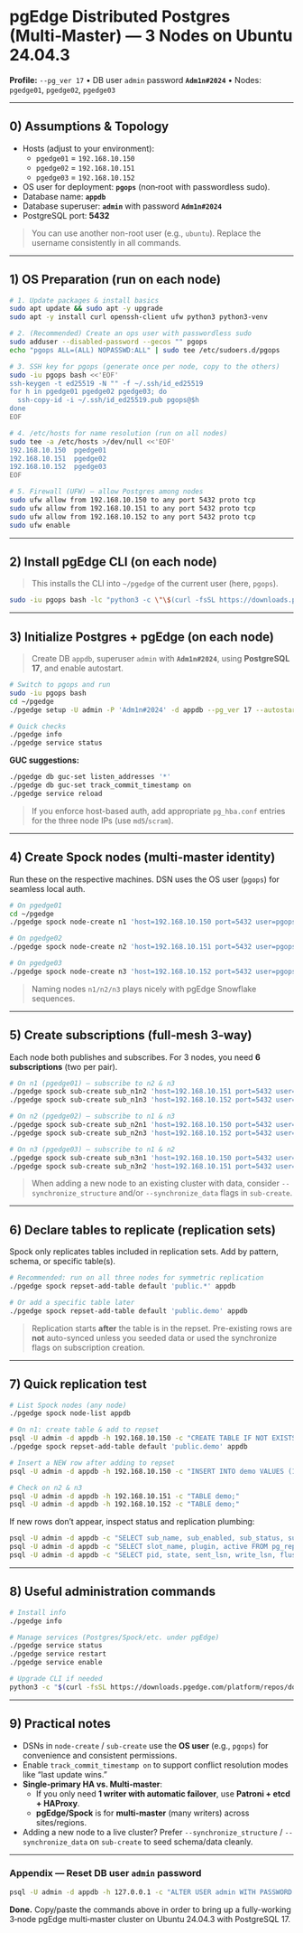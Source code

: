 # pgEdge Distributed Postgres (Multi‑Master) — 3 Nodes on Ubuntu 24.04.3

**Profile:** `--pg_ver 17` • DB user `admin` password **`Adm1n#2024`** • Nodes: `pgedge01`, `pgedge02`, `pgedge03`

---

## 0) Assumptions & Topology

- Hosts (adjust to your environment):
  - `pgedge01` = `192.168.10.150`
  - `pgedge02` = `192.168.10.151`
  - `pgedge03` = `192.168.10.152`
- OS user for deployment: **`pgops`** (non‑root with passwordless sudo).
- Database name: **`appdb`**
- Database superuser: **`admin`** with password **`Adm1n#2024`**
- PostgreSQL port: **5432**

> You can use another non-root user (e.g., `ubuntu`). Replace the username consistently in all commands.

---

## 1) OS Preparation (run on **each** node)

```bash
# 1. Update packages & install basics
sudo apt update && sudo apt -y upgrade
sudo apt -y install curl openssh-client ufw python3 python3-venv

# 2. (Recommended) Create an ops user with passwordless sudo
sudo adduser --disabled-password --gecos "" pgops
echo "pgops ALL=(ALL) NOPASSWD:ALL" | sudo tee /etc/sudoers.d/pgops

# 3. SSH key for pgops (generate once per node, copy to the others)
sudo -iu pgops bash <<'EOF'
ssh-keygen -t ed25519 -N "" -f ~/.ssh/id_ed25519
for h in pgedge01 pgedge02 pgedge03; do
  ssh-copy-id -i ~/.ssh/id_ed25519.pub pgops@$h
done
EOF

# 4. /etc/hosts for name resolution (run on all nodes)
sudo tee -a /etc/hosts >/dev/null <<'EOF'
192.168.10.150  pgedge01
192.168.10.151  pgedge02
192.168.10.152  pgedge03
EOF

# 5. Firewall (UFW) — allow Postgres among nodes
sudo ufw allow from 192.168.10.150 to any port 5432 proto tcp
sudo ufw allow from 192.168.10.151 to any port 5432 proto tcp
sudo ufw allow from 192.168.10.152 to any port 5432 proto tcp
sudo ufw enable
```

---

## 2) Install **pgEdge CLI** (on **each** node)

> This installs the CLI into `~/pgedge` of the current user (here, `pgops`).

```bash
sudo -iu pgops bash -lc "python3 -c \"\$(curl -fsSL https://downloads.pgedge.com/platform/repos/download/install.py)\""
```

---

## 3) Initialize Postgres + pgEdge (on **each** node)

> Create DB `appdb`, superuser `admin` with **`Adm1n#2024`**, using **PostgreSQL 17**, and enable autostart.

```bash
# Switch to pgops and run
sudo -iu pgops bash
cd ~/pgedge
./pgedge setup -U admin -P 'Adm1n#2024' -d appdb --pg_ver 17 --autostart True

# Quick checks
./pgedge info
./pgedge service status
```

**GUC suggestions:**

```bash
./pgedge db guc-set listen_addresses '*'
./pgedge db guc-set track_commit_timestamp on
./pgedge service reload
```

> If you enforce host-based auth, add appropriate `pg_hba.conf` entries for the three node IPs (use `md5`/`scram`).

---

## 4) Create **Spock nodes** (multi-master identity)

Run these on the respective machines. DSN uses the OS user (`pgops`) for seamless local auth.

```bash
# On pgedge01
cd ~/pgedge
./pgedge spock node-create n1 'host=192.168.10.150 port=5432 user=pgops dbname=appdb' appdb

# On pgedge02
./pgedge spock node-create n2 'host=192.168.10.151 port=5432 user=pgops dbname=appdb' appdb

# On pgedge03
./pgedge spock node-create n3 'host=192.168.10.152 port=5432 user=pgops dbname=appdb' appdb
```

> Naming nodes `n1/n2/n3` plays nicely with pgEdge Snowflake sequences.

---

## 5) Create **subscriptions** (full‑mesh 3‑way)

Each node both publishes and subscribes. For 3 nodes, you need **6 subscriptions** (two per pair).

```bash
# On n1 (pgedge01) — subscribe to n2 & n3
./pgedge spock sub-create sub_n1n2 'host=192.168.10.151 port=5432 user=pgops dbname=appdb' appdb
./pgedge spock sub-create sub_n1n3 'host=192.168.10.152 port=5432 user=pgops dbname=appdb' appdb

# On n2 (pgedge02) — subscribe to n1 & n3
./pgedge spock sub-create sub_n2n1 'host=192.168.10.150 port=5432 user=pgops dbname=appdb' appdb
./pgedge spock sub-create sub_n2n3 'host=192.168.10.152 port=5432 user=pgops dbname=appdb' appdb

# On n3 (pgedge03) — subscribe to n1 & n2
./pgedge spock sub-create sub_n3n1 'host=192.168.10.150 port=5432 user=pgops dbname=appdb' appdb
./pgedge spock sub-create sub_n3n2 'host=192.168.10.151 port=5432 user=pgops dbname=appdb' appdb
```

> When adding a new node to an existing cluster with data, consider `--synchronize_structure` and/or `--synchronize_data` flags in `sub-create`.

---

## 6) Declare tables to replicate (replication sets)

Spock only replicates tables included in replication sets. Add by pattern, schema, or specific table(s).

```bash
# Recommended: run on all three nodes for symmetric replication
./pgedge spock repset-add-table default 'public.*' appdb

# Or add a specific table later
./pgedge spock repset-add-table default 'public.demo' appdb
```

> Replication starts **after** the table is in the repset. Pre-existing rows are **not** auto-synced unless you seeded data or used the synchronize flags on subscription creation.

---

## 7) Quick replication test

```bash
# List Spock nodes (any node)
./pgedge spock node-list appdb

# On n1: create table & add to repset
psql -U admin -d appdb -h 192.168.10.150 -c "CREATE TABLE IF NOT EXISTS demo(id int primary key, note text);"
./pgedge spock repset-add-table default 'public.demo' appdb

# Insert a NEW row after adding to repset
psql -U admin -d appdb -h 192.168.10.150 -c "INSERT INTO demo VALUES (1, 'hello from n1');"

# Check on n2 & n3
psql -U admin -d appdb -h 192.168.10.151 -c "TABLE demo;"
psql -U admin -d appdb -h 192.168.10.152 -c "TABLE demo;"
```

If new rows don’t appear, inspect status and replication plumbing:

```bash
psql -U admin -d appdb -c "SELECT sub_name, sub_enabled, sub_status, sub_replication_sets FROM spock.subscription;"
psql -U admin -d appdb -c "SELECT slot_name, plugin, active FROM pg_replication_slots;"
psql -U admin -d appdb -c "SELECT pid, state, sent_lsn, write_lsn, flush_lsn, replay_lsn FROM pg_stat_replication;"
```

---

## 8) Useful administration commands

```bash
# Install info
./pgedge info

# Manage services (Postgres/Spock/etc. under pgEdge)
./pgedge service status
./pgedge service restart
./pgedge service enable

# Upgrade CLI if needed
python3 -c "$(curl -fsSL https://downloads.pgedge.com/platform/repos/download/upgrade-cli.py)"
```

---

## 9) Practical notes

- DSNs in `node-create` / `sub-create` use the **OS user** (e.g., `pgops`) for convenience and consistent permissions.
- Enable `track_commit_timestamp on` to support conflict resolution modes like “last update wins.”
- **Single-primary HA vs. Multi-master**:
  - If you only need **1 writer with automatic failover**, use **Patroni + etcd + HAProxy**.
  - **pgEdge/Spock** is for **multi‑master** (many writers) across sites/regions.
- Adding a new node to a live cluster? Prefer `--synchronize_structure` / `--synchronize_data` on `sub-create` to seed schema/data cleanly.

---

### Appendix — Reset DB user `admin` password

```bash
psql -U admin -d appdb -h 127.0.0.1 -c "ALTER USER admin WITH PASSWORD 'Adm1n#2024';"
```

**Done.** Copy/paste the commands above in order to bring up a fully-working 3‑node pgEdge multi‑master cluster on Ubuntu 24.04.3 with PostgreSQL 17.
